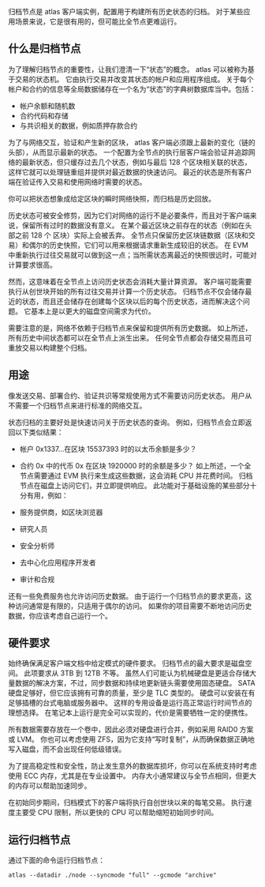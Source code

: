 归档节点是 atlas 客户端实例，配置用于构建所有历史状态的归档。 对于某些应用场景来说，它是很有用的，但可能比全节点更难运行。

## 什么是归档节点

为了理解归档节点的重要性，让我们澄清一下“状态”的概念。 atlas 可以被称为基于交易的状态机。 它由执行交易并改变其状态的帐户和应用程序组成。
关于每个帐户和合约的信息等全局数据储存在一个名为“状态”的字典树数据库当中。包括：

- 帐户余额和随机数
- 合约代码和存储
- 与共识相关的数据，例如质押存款合约

为了与网络交互，验证和产生新的区块， atlas 客户端必须跟上最新的变化（链的头部），从而显示最新的状态。
一个配置为全节点的执行层客户端会验证并追踪网络的最新状态，但只缓存过去几个状态，例如与最后 128
个区块相关联的状态，这样它就可以处理链重组并提供对最近数据的快速访问。 最近的状态是所有客户端在验证传入交易和使用网络时需要的状态。

你可以把状态想象成给定区块的瞬时网络快照，而归档是历史回放。

历史状态可被安全修剪，因为它们对网络的运行不是必要条件，而且对于客户端来说，保留所有过时的数据没有意义。
在某个最近区块之前存在的状态（例如在头部之前 128 个 区块）实际上会被丢弃。
全节点只保留历史区块链数据（区块和交易）和偶尔的历史快照，它们可以用来根据请求重新生成较旧的状态。
在 EVM 中重新执行过往交易就可以做到这一点；当所需状态离最近的快照很远时，可能对计算要求很高。

然而，这意味着在全节点上访问历史状态会消耗大量计算资源。 客户端可能需要执行从创世块开始的所有过往交易并计算一个历史状态。
归档节点不仅会储存最近的状态，而且还会储存在创建每个区块以后的每个历史状态，进而解决这个问题。 它基本上是以更大的磁盘空间需求为代价。

需要注意的是，网络不依赖于归档节点来保留和提供所有历史数据。 如上所述，所有历史中间状态都可以在全节点上派生出来。
任何全节点都会存储交易而且可重放交易以构建整个归档。

## 用途

像发送交易、部署合约、验证共识等常规使用方式不需要访问历史状态。 用户从不需要一个归档节点来进行标准的网络交互。

状态归档的主要好处是快速访问关于历史状态的查询。 例如，归档节点会立即返回以下类似结果：

- 帐户 0x1337…在区块 15537393 时的以太币余额是多少？
- 合约 0x 中的代币 0x 在区块 1920000 时的余额是多少？
  如上所述，一个全节点需要通过 EVM 执行来生成这些数据，这会消耗 CPU 并花费时间。 归档节点在磁盘上访问它们，并立即提供响应。
  此功能对于基础设施的某些部分十分有用，例如：

- 服务提供商，如区块浏览器
- 研究人员
- 安全分析师
- 去中心化应用程序开发者
- 审计和合规

还有一些免费服务也允许访问历史数据。 由于运行一个归档节点的要求更高，这种访问通常是有限的，只适用于偶尔的访问。
如果你的项目需要不断地访问历史数据，你应该考虑自己运行一个。

## 硬件要求

始终确保满足客户端文档中给定模式的硬件要求。 归档节点的最大要求是磁盘空间。 此项要求从 3TB 到 12TB 不等。
虽然人们可能认为机械硬盘是更适合存储大量数据的解决方案，不过，同步数据和持续地更新链头需要使用固态硬盘。 SATA
硬盘足够好，但它应该拥有可靠的质量，至少是 TLC 类型的。 硬盘可以安装在有足够插槽的台式电脑或服务器中。
这样的专用设备是运行高正常运行时间节点的理想选择。 在笔记本上运行是完全可以实现的，代价是需要牺牲一定的便携性。

所有数据需要存放在一个卷中，因此必须对硬盘进行合并，例如采用 RAID0 方案或 LVM。
你也可以考虑使用 ZFS，因为它支持“写时复制”，从而确保数据正确地写入磁盘，而不会出现任何低级错误。

为了提高稳定性和安全性，防止发生意外的数据库损坏，你可以在系统支持时考虑使用 ECC 内存，尤其是在专业设置中。
内存大小通常建议与全节点相同，但更大的内存可以帮助加速同步。

在初始同步期间，归档模式下的客户端将执行自创世块以来的每笔交易。 执行速度主要受 CPU 限制，所以更快的 CPU 可以帮助缩短初始同步时间。

## 运行归档节点

通过下面的命令运行归档节点：

```shell
atlas --datadir ./node --syncmode "full" --gcmode "archive"
```
